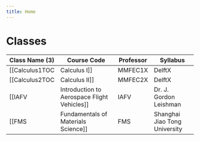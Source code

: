 ```yaml
---
title: Home
---
```


# Classes
| Class Name (3)                            | Course Code | Professor              | Syllabus                                                                |
| ----------------------------------------- | ----------- | ---------------------- | ----------------------------------------------------------------------- |
| [[Calculus1TOC|Calculus I]]               | MMFEC1X     | DelftX                 | [[Calculus I/Syllabus|Syllabus]]   |
| [[Calculus2TOC|Calculus II]]              | MMFEC2X     | DelftX                 | [[Calculus II/Syllabus|Syllabus]] |
| [[IAFV|Introduction to Aerospace Flight Vehicles]] | IAFV        | Dr. J. Gordon Leishman | N/A                                                                     |
| [[FMS|Fundamentals of Materials Science]] | FMS        | Shanghai Jiao Tong University | N/A                                                                     |
